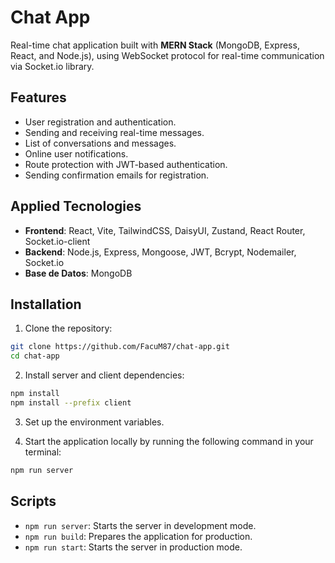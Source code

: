 # Chat App

Real-time chat application built with **MERN Stack** (MongoDB, Express, React, and Node.js), using WebSocket protocol for real-time communication via Socket.io library.

## Features

- User registration and authentication.
- Sending and receiving real-time messages.
- List of conversations and messages.
- Online user notifications.
- Route protection with JWT-based authentication.
- Sending confirmation emails for registration.

## Applied Tecnologies
- **Frontend**: React, Vite, TailwindCSS, DaisyUI, Zustand, React Router, Socket.io-client
- **Backend**: Node.js, Express, Mongoose, JWT, Bcrypt, Nodemailer, Socket.io
- **Base de Datos**: MongoDB

## Installation

1. Clone the repository:

```sh
git clone https://github.com/FacuM87/chat-app.git
cd chat-app
```

2. Install server and client dependencies:
```sh
npm install
npm install --prefix client
```
3. Set up the environment variables.

4. Start the application locally by running the following command in your terminal:
```sh
npm run server
```

## Scripts
- ```npm run server```: Starts the server in development mode.
- ```npm run build```: Prepares the application for production.
- ```npm run start```: Starts the server in production mode.

